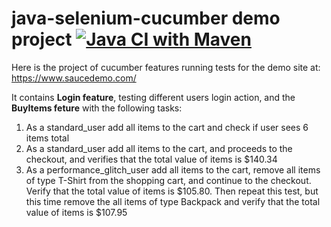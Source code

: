 # java-selenium-cucumber demo project [![Java CI with Maven](https://github.com/lvasileva/java-selenium-cucumber/actions/workflows/maven.yml/badge.svg?branch=main)](https://github.com/lvasileva/java-selenium-cucumber/actions/workflows/maven.yml)

Here is the project of cucumber features running tests for the demo site at: https://www.saucedemo.com/


It contains **Login feature**, testing different users login action, and the **BuyItems feture** with the following tasks:
1. As a standard_user add all items to the cart and check if user sees 6 items total
2. As a standard_user add all items to the cart, and proceeds to the checkout, and verifies that the total value of items is $140.34
3. As a performance_glitch_user add all items to the cart, remove all items of type T-Shirt from the shopping cart, and continue to the checkout. Verify that the total value of items is $105.80. Then repeat this test, but this time remove the all items of type Backpack and verify that the total value of items is $107.95
